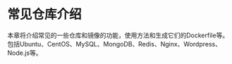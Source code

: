 # 常见仓库介绍
本章将介绍常见的一些仓库和镜像的功能，使用方法和生成它们的Dockerfile等。包括Ubuntu、CentOS、MySQL、MongoDB、Redis、Nginx、Wordpress、Node.js等。
